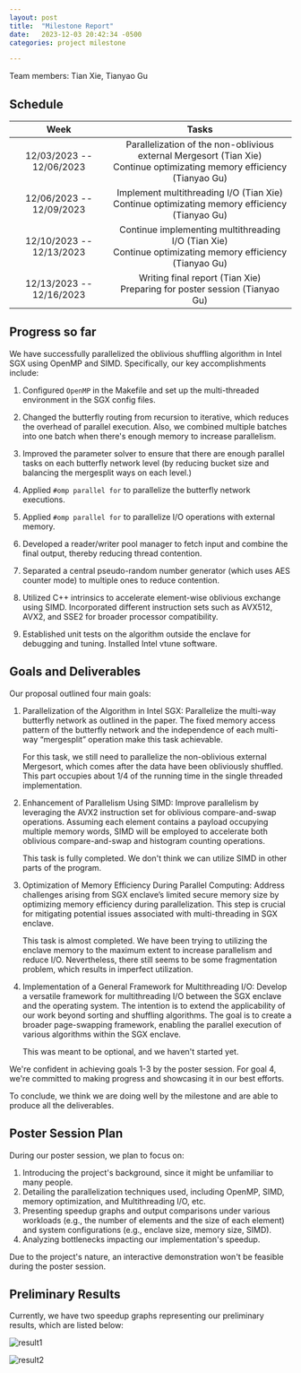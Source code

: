 ```yaml
---
layout: post
title:  "Milestone Report"
date:   2023-12-03 20:42:34 -0500
categories: project milestone

---
```


Team members: Tian Xie, Tianyao Gu



## Schedule

|           Week           |                            Tasks                             |
| :----------------------: | :----------------------------------------------------------: |
| 12/03/2023 -- 12/06/2023 | Parallelization of the non-oblivious external Mergesort (Tian Xie) <br />Continue optimizating memory efficiency (Tianyao Gu) |
| 12/06/2023 -- 12/09/2023 | Implement multithreading I/O (Tian Xie) <br />Continue optimizating memory efficiency (Tianyao Gu) |
| 12/10/2023 -- 12/13/2023 | Continue implementing multithreading I/O (Tian Xie) <br />Continue optimizating memory efficiency (Tianyao Gu) |
| 12/13/2023 -- 12/16/2023 | Writing final report (Tian Xie) <br />Preparing for poster session (Tianyao Gu) |



## Progress so far

We have successfully parallelized the oblivious shuffling algorithm in Intel SGX using OpenMP and SIMD.
Specifically, our key accomplishments include:

1. Configured `OpenMP` in the Makefile and set up the multi-threaded environment in the SGX config files.

2. Changed the butterfly routing from recursion to iterative, which reduces the overhead of parallel execution. Also, we combined multiple batches into one batch when there's enough memory to increase parallelism.

3. Improved the parameter solver to ensure that there are enough parallel tasks on each butterfly network level (by reducing bucket size and balancing the mergesplit ways on each level.)

4. Applied `#omp parallel for` to parallelize the butterfly network executions.

5. Applied `#omp parallel for` to parallelize I/O operations with external memory.

6. Developed a reader/writer pool manager to fetch input and combine the final output, thereby reducing thread contention.

7. Separated a central pseudo-random number generator (which uses AES counter mode) to multiple ones to reduce contention.

8. Utilized C++ intrinsics to accelerate element-wise oblivious exchange using SIMD. Incorporated different instruction sets such as AVX512, AVX2, and SSE2 for broader processor compatibility.

9. Established unit tests on the algorithm outside the enclave for debugging and tuning. Installed Intel vtune software.



## Goals and Deliverables

Our proposal outlined four main goals:

1. Parallelization of the Algorithm in Intel SGX: Parallelize the multi-way butterfly network as outlined in the paper. The fixed memory access pattern of the butterfly network and the independence of each multi-way “mergesplit” operation make this task achievable.

   For this task, we still need to parallelize the non-oblivious external Mergesort, which comes after the data have been obliviously shuffled. This part occupies about 1/4 of the running time in the single threaded implementation.

2. Enhancement of Parallelism Using SIMD: Improve parallelism by leveraging the AVX2 instruction set for oblivious compare-and-swap operations. Assuming each element contains a payload occupying multiple memory words, SIMD will be employed to accelerate both oblivious compare-and-swap and histogram counting operations.

   This task is fully completed. We don't think we can utilize SIMD in other parts of the program.

3. Optimization of Memory Efficiency During Parallel Computing: Address challenges arising from SGX enclave’s limited secure memory size by optimizing memory efficiency during parallelization. This step is crucial for mitigating potential issues associated with multi-threading in SGX enclave.

   This task is almost completed. We have been trying to utilizing the enclave memory to the maximum extent to increase parallelism and reduce I/O. Nevertheless, there still seems to be some fragmentation problem, which results in imperfect utilization.

4. Implementation of a General Framework for Multithreading I/O: Develop a versatile framework for multithreading I/O between the SGX enclave and the operating system. The intention is to extend the applicability of our work beyond sorting and shuffling algorithms. The goal is to create a broader page-swapping framework, enabling the parallel execution of various algorithms within the SGX enclave.

   This was meant to be optional, and we haven't started yet.

   

We're confident in achieving goals 1-3 by the poster session. For goal 4, we're committed to making progress and showcasing it in our best efforts.

To conclude, we think we are doing well by the milestone and are able to produce all the deliverables. 



## Poster Session Plan

During our poster session, we plan to focus on:

1. Introducing the project's background, since it might be unfamiliar to many people.
2. Detailing the parallelization techniques used, including OpenMP, SIMD, memory optimization, and Multithreading I/O, etc.
3. Presenting speedup graphs and output comparisons under various workloads (e.g., the number of elements and the size of each element) and system configurations (e.g., enclave size, memory size, SIMD). 
4. Analyzing bottlenecks impacting our implementation's speedup. 

Due to the project's nature, an interactive demonstration won't be feasible during the poster session.



## Preliminary Results

Currently, we have two speedup graphs representing our preliminary results, which are listed below:

![result1](/parallel-oblsort/assets/simd_shuffle.png)

![result2](/parallel-oblsort/assets/speedup_shuffle.png)

